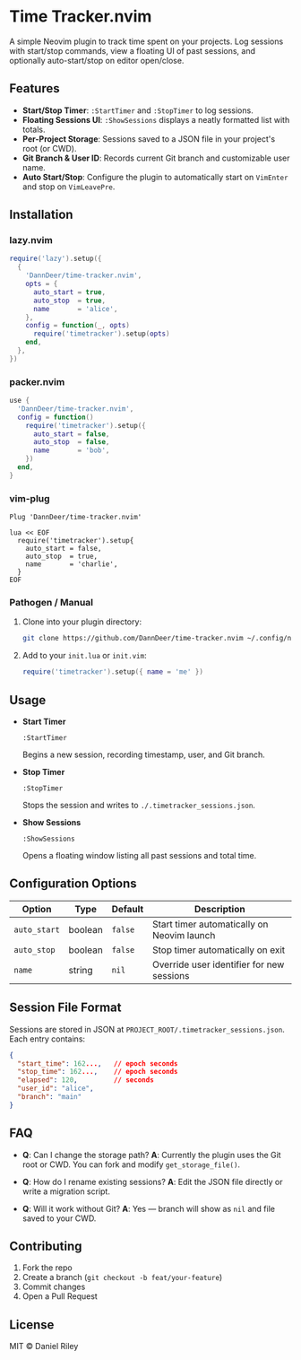 # Time Tracker.nvim

A simple Neovim plugin to track time spent on your projects. Log sessions with start/stop commands, view a floating UI of past sessions, and optionally auto-start/stop on editor open/close.

## Features

* **Start/Stop Timer**: `:StartTimer` and `:StopTimer` to log sessions.
* **Floating Sessions UI**: `:ShowSessions` displays a neatly formatted list with totals.
* **Per-Project Storage**: Sessions saved to a JSON file in your project's root (or CWD).
* **Git Branch & User ID**: Records current Git branch and customizable user name.
* **Auto Start/Stop**: Configure the plugin to automatically start on `VimEnter` and stop on `VimLeavePre`.

## Installation

### lazy.nvim

```lua
require('lazy').setup({
  {
    'DannDeer/time-tracker.nvim',
    opts = {
      auto_start = true,
      auto_stop  = true,
      name       = 'alice',
    },
    config = function(_, opts)
      require('timetracker').setup(opts)
    end,
  },
})
```

### packer.nvim

```lua
use {
  'DannDeer/time-tracker.nvim',
  config = function()
    require('timetracker').setup({
      auto_start = false,
      auto_stop  = false,
      name       = 'bob',
    })
  end,
}
```

### vim-plug

```vim
Plug 'DannDeer/time-tracker.nvim'

lua << EOF
  require('timetracker').setup{
    auto_start = false,
    auto_stop  = true,
    name       = 'charlie',
  }
EOF
```

### Pathogen / Manual

1. Clone into your plugin directory:

   ```bash
   git clone https://github.com/DannDeer/time-tracker.nvim ~/.config/nvim/pack/plugins/start/time-tracker.nvim
   ```
2. Add to your `init.lua` or `init.vim`:

   ```lua
   require('timetracker').setup({ name = 'me' })
   ```

## Usage

* **Start Timer**

  ```vim
  :StartTimer
  ```

  Begins a new session, recording timestamp, user, and Git branch.

* **Stop Timer**

  ```vim
  :StopTimer
  ```

  Stops the session and writes to `./.timetracker_sessions.json`.

* **Show Sessions**

  ```vim
  :ShowSessions
  ```

  Opens a floating window listing all past sessions and total time.

## Configuration Options

| Option       | Type    | Default | Description                                |
| ------------ | ------- | ------- | ------------------------------------------ |
| `auto_start` | boolean | `false` | Start timer automatically on Neovim launch |
| `auto_stop`  | boolean | `false` | Stop timer automatically on exit           |
| `name`       | string  | `nil`   | Override user identifier for new sessions  |

## Session File Format

Sessions are stored in JSON at `PROJECT_ROOT/.timetracker_sessions.json`. Each entry contains:

```json
{
  "start_time": 162...,   // epoch seconds
  "stop_time": 162...,    // epoch seconds
  "elapsed": 120,         // seconds
  "user_id": "alice",
  "branch": "main"
}
```

## FAQ

* **Q**: Can I change the storage path?
  **A**: Currently the plugin uses the Git root or CWD. You can fork and modify `get_storage_file()`.

* **Q**: How do I rename existing sessions?
  **A**: Edit the JSON file directly or write a migration script.

* **Q**: Will it work without Git?
  **A**: Yes — branch will show as `nil` and file saved to your CWD.

## Contributing

1. Fork the repo
2. Create a branch (`git checkout -b feat/your-feature`)
3. Commit changes
4. Open a Pull Request

## License

MIT © Daniel Riley

